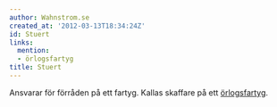 ```yaml
---
author: Wahnstrom.se
created_at: '2012-03-13T18:34:24Z'
id: Stuert
links:
  mention:
  - örlogsfartyg
title: Stuert
---
```


Ansvarar för förråden på ett fartyg. Kallas skaffare på ett [örlogsfartyg].

  [örlogsfartyg]: örlogsfartyg